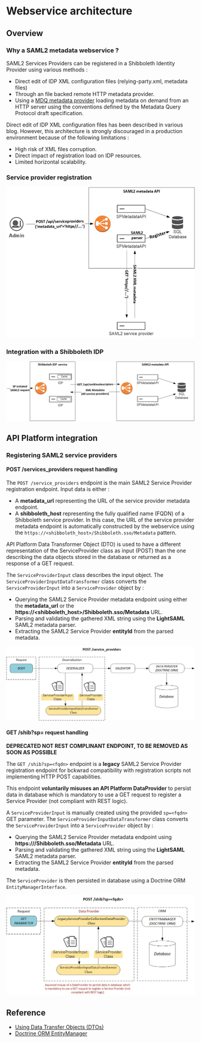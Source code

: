 # Webservice architecture
## Overview
### Why a SAML2 metadata webservice ?
SAML2 Services Providers can be registered in a Shibboleth Identity Provider using various methods :
  * Direct edit of IDP XML configuration files (relying-party.xml, metadata files)
  * Through an file backed remote HTTP metadata provider.
  * Using a [MDQ metadata provider](https://wiki.shibboleth.net/confluence/display/SP3/MDQMetadataProvider) loading metadata on demand from an HTTP server using the conventions defined by the Metadata Query Protocol draft specification.

Direct edit of IDP XML configuration files has been described in various blog. However, this architecture is strongly discouraged in a production environment because of the following limitations :
  * High risk of XML files corruption.
  * Direct impact of registration load on IDP resources.
  * Limited horizontal scalability.

### Service provider registration
![SAML2 service provider registration](images/registration.jpg)

### Integration with a Shibboleth IDP
![Linking the webservice with Shibboleth IDP metadata provider](images/authentication.jpg)


## API Platform integration
### Registering SAML2 service providers
#### POST /services_providers request handling
The `POST /service_providers` endpoint is the main SAML2 Service Provider registration endpoint. Input data is either :
  * A **metadata_url** representing the URL of the service provider metadata endpoint.
  * A **shibboleth_host** representing the fully qualified name (FQDN) of a Shibboleth service provider. In this case, the URL of the service provider metadata endpoint is automatically constructed by the webservice using the `https://<shibboleth_host>/Shibboleth.sso/Metadata` pattern.

API Platform Data Transformer Object (DTO) is used to have a different representation of the ServiceProvider class as input (POST) than the one describing the data objects stored in the database or returned as a response of a GET request.

The `ServiceProviderInput` class describes the input object. The `ServiceProviderInputDataTransformer` class converts the `ServiceProviderInput` into a `ServiceProvider` object by :
  * Querying the SAML2 Service Provider metadata endpoint using either the **metadata_url** or the **https://<shibboleth_host>/Shibboleth.sso/Metadata** URL.
  * Parsing and validating the gathered XML string using the **LightSAML** SAML2 metadata parser.
  * Extracting the SAML2 Service Provider **entityId** from the parsed metadata.


![SAML2 service provider registration with POST request](images/post-serviceproviders.jpg)

#### GET /shib?sp=<fqdn> request handling
**DEPRECATED NOT REST COMPLINANT ENDPOINT, TO BE REMOVED AS SOON AS POSSIBLE**

The `GET /shib?sp=<fqdn>` endpoint is a **legacy** SAML2 Service Provider registration endpoint for bckwrad compatibility with registration scripts not implementing HTTP POST capabilities.

This endpoint **voluntarily misuses an API Platform DataProvider** to persist data in database which is mandatory to use a GET request to register a Service Provider (not compliant with REST logic).

A `ServiceProviderInput` is manually created using the provided `sp=<fqdn>` GET parameter. The `ServiceProviderInputDataTransformer` class converts the `ServiceProviderInput` into a `ServiceProvider` object by :
  * Querying the SAML2 Service Provider metadata endpoint using  **https://<sp fqdn>/Shibboleth.sso/Metadata** URL.
  * Parsing and validating the gathered XML string using the **LightSAML** SAML2 metadata parser.
  * Extracting the SAML2 Service Provider **entityId** from the parsed metadata.

The `ServiceProvider` is then persisted in database using a Doctrine ORM `EntityManagerInterface`.

![SAML2 service provider registration with a non REST compliant GET request](images/get-shib.jpg)

## Reference
  * [Using Data Transfer Objects (DTOs)](https://api-platform.com/docs/core/dto/)
  * [Doctrine ORM EntityManager](https://www.doctrine-project.org/api/orm/latest/Doctrine/ORM/EntityManager.html)
